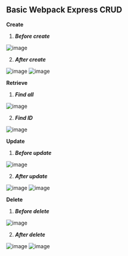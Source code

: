 ## Basic Webpack Express CRUD


**Create**
1.	***Before create***

 ![image](https://user-images.githubusercontent.com/58453686/113618873-dc597400-961d-11eb-8791-ccdfbf03e4de.png)

2.	***After create***

 ![image](https://user-images.githubusercontent.com/58453686/113618892-e2e7eb80-961d-11eb-92c6-e9c0b424ab2d.png)
 ![image](https://user-images.githubusercontent.com/58453686/113618910-e8453600-961d-11eb-99b9-76386f25249f.png)

 
**Retrieve** 
1.	***Find all***

 ![image](https://user-images.githubusercontent.com/58453686/113618938-f3986180-961d-11eb-9d61-8f8849da538c.png)

2.	***Find ID***

 ![image](https://user-images.githubusercontent.com/58453686/113618952-f85d1580-961d-11eb-87ca-1d9a3456dcae.png)

**Update**
1.	***Before update***

 ![image](https://user-images.githubusercontent.com/58453686/113618966-fc893300-961d-11eb-9e54-f91caae0a124.png)

2.	***After update***

 ![image](https://user-images.githubusercontent.com/58453686/113618994-03b04100-961e-11eb-9a83-0348f74b3c00.png)
 ![image](https://user-images.githubusercontent.com/58453686/113619001-09a62200-961e-11eb-8011-1cb915e23af7.png)

**Delete**
1.	***Before delete***

 ![image](https://user-images.githubusercontent.com/58453686/113619022-0f9c0300-961e-11eb-883e-50678aea5486.png)

2.	***After delete***

 ![image](https://user-images.githubusercontent.com/58453686/113619046-17f43e00-961e-11eb-85ef-0dc44279153e.png)
 ![image](https://user-images.githubusercontent.com/58453686/113619071-217da600-961e-11eb-9936-e4508e0a3b08.png)
